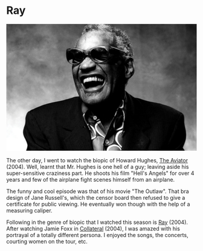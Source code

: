 # Ray

[![Ray Charles)](/static/2008/ray-charles.jpg)](https://en.wikipedia.org/wiki/Ray_Charles)

The other day, I went to watch the biopic of Howard Hughes, [The Aviator](https://en.wikipedia.org/wiki/The_Aviator_(2004_film)) (2004). Well, learnt that Mr. Hughes is one hell of a guy; leaving aside his super-sensitive craziness part. He shoots his film "Hell's Angels" for over 4 years and few of the airplane fight scenes himself from an airplane.

The funny and cool episode was that of his movie "The Outlaw". That bra design of Jane Russell's, which the censor board then refused to give a certificate for public viewing. He eventually won though with the help of a measuring caliper.

Following in the genre of biopic that I watched this season is [Ray](https://en.wikipedia.org/wiki/Ray_(film)) (2004). After watching Jamie Foxx in [Collateral](https://en.wikipedia.org/wiki/Collateral_(film)) (2004), I was amazed with his portrayal of a totally different persona. I enjoyed the songs, the concerts, courting women on the tour, etc.